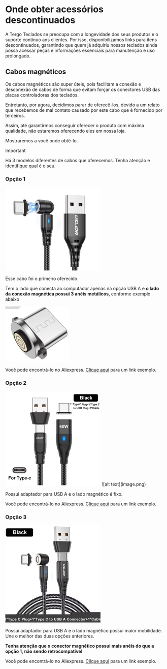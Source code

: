 # Onde obter acessórios descontinuados

A Tergo Teclados se preocupa com a longevidade dos seus produtos e o suporte contínuo aos clientes. Por isso, disponibilizamos links para itens descontinuados, garantindo que quem já adquiriu nossos teclados ainda possa acessar peças e informações essenciais para manutenção e uso prolongado.

## Cabos magnéticos

Os cabos magnéticos são super úteis, pois facilitam a conexão e desconexão de cabos de forma que evitam forçar os conectores USB das placas controladoras dos teclados.

Entretanto, por agora, decidimos parar de oferecê-los, devido a um relato que recebemos de mal contato causado por este cabo que é fornecido por terceiros.

Assim, até garantirmos conseguir oferecer o produto com máxima qualidade, não estaremos oferecendo eles em nossa loja.

Mostraremos a você onde obtê-lo.

> [!IMPORTANT]
>
> Há 3 modelos diferentes de cabos que oferecemos. Tenha atenção e identifique qual é o seu.

### Opção 1

<img src="../../imagens/exemplo-cabo-magnetico-1.png" alt="Exemplo" width="300">

Esse cabo foi o primeiro oferecido.

Tem o lado que conecta ao computador apenas na opção USB A e **o lado da conexão magnética possui 3 anéis metálicos**, conforme exemplo abaixo

<img src="../../imagens/exemplo-cabo-magnetico-1-1.png" alt="Exemplo" width="200">

Você pode encontrá-lo no Aliexpress. [Clique aqui](https://pt.aliexpress.com/item/1005005325764969.html?spm=a2g0o.order_list.order_list_main.66.27ebcaa4cosEmh&gatewayAdapt=glo2bra) para um link exemplo.

### Opção 2

<img src="../../imagens/exemplo-cabo-magnetico-2.png" alt="Exemplo" width="300">
![alt text](image.png)

Possui adaptador para USB A e o lado magnético é fixo.

Você pode encontrá-lo no Aliexpress. [Clique aqui](https://pt.aliexpress.com/item/1005004063794606.html?spm=a2g0o.order_list.order_list_main.51.27ebcaa4cosEmh&gatewayAdapt=glo2bra) para um link exemplo.

### Opção 3

<img src="../../imagens/exemplo-cabo-magnetico-3.png" alt="Exemplo" width="300">

Possui adaptador para USB A e o lado magnético possui maior mobilidade. Une o melhor das duas opções anteriores.

**Tenha atenção que o conector magnético possui mais anéis do que a opção 1, não sendo retrocompatível**

Você pode encontrá-lo no Aliexpress. [Clique aqui](https://pt.aliexpress.com/item/1005005854668026.html?spm=a2g0o.order_list.order_list_main.21.27ebcaa4cosEmh&gatewayAdapt=glo2bra) para um link exemplo.
